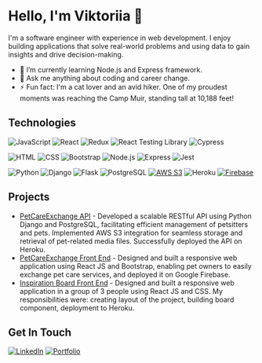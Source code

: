 # Hello, I'm Viktoriia 👋

I'm a software engineer with experience in web development. I enjoy building applications that solve real-world problems and using data to gain insights and drive decision-making.

- 🌱 I’m currently learning Node.js and Express framework.
- 💬 Ask me anything about coding and career change.
- ⚡ Fun fact: I'm a cat lover and an avid hiker.
One of my proudest moments was reaching the Camp Muir, standing tall at 10,188 feet!

## Technologies

![JavaScript](https://img.shields.io/badge/-JavaScript-F7DF1E?logo=javascript&logoColor=white&style=flat-square)
![React](https://img.shields.io/badge/-React-61DAFB?logo=react&logoColor=white&style=flat-square)
![Redux](https://img.shields.io/badge/-Redux-764ABC?logo=redux&logoColor=white&style=flat-square)
![React Testing Library](https://img.shields.io/badge/-React%20Testing%20Library-DB7093?logo=testing-library&logoColor=white&style=flat-square)
![Cypress](https://img.shields.io/badge/-Cypress-17202C?logo=cypress&logoColor=white&style=flat-square)

![HTML](https://img.shields.io/badge/-HTML5-E34F26?logo=html5&logoColor=white&style=flat-square)
![CSS](https://img.shields.io/badge/-CSS3-1572B6?logo=css3&logoColor=white&style=flat-square)
![Bootstrap](https://img.shields.io/badge/-Bootstrap-563D7C?logo=bootstrap&logoColor=white&style=flat-square)
![Node.js](https://img.shields.io/badge/-Node.js-339933?logo=node.js&logoColor=white&style=flat-square)
![Express](https://img.shields.io/badge/-Express-000000?logo=express&logoColor=white&style=flat-square)
![Jest](https://img.shields.io/badge/-Jest-C21325?logo=jest&logoColor=white&style=flat-square)

![Python](https://img.shields.io/badge/-Python-3776AB?logo=python&logoColor=white&style=flat-square)
![Django](https://img.shields.io/badge/-Django-092E20?logo=django&logoColor=white&style=flat-square)
![Flask](https://img.shields.io/badge/-Flask-000000?logo=flask&logoColor=white&style=flat-square)
![PostgreSQL](https://img.shields.io/badge/-PostgreSQL-336791?logo=postgresql&logoColor=white&style=flat-square)
[![AWS S3](https://img.shields.io/badge/AWS-S3-orange)](https://aws.amazon.com/s3/)
![Heroku](https://img.shields.io/badge/-Heroku-430098?logo=heroku&logoColor=white&style=flat-square)
[![Firebase](https://img.shields.io/badge/Firebase-orange)](https://firebase.google.com/)

## Projects
- [PetCareExchange API](https://github.com/viktoriiazolotova/django-react-pet-care-exchange) - Developed a scalable RESTful API using Python Django and PostgreSQL, facilitating efficient management of petsitters and pets. Implemented AWS S3 integration for seamless storage and retrieval of pet-related media files. Successfully deployed the API on Heroku.
- [PetCareExchange Front End](https://github.com/viktoriiazolotova/front-end-pet-care-exchange) - Designed and built a responsive web application using React JS and Bootstrap, enabling pet owners to easily exchange pet care services, and deployed it on Google Firebase.
- [Inspiration Board Front End](https://github.com/viviantomato/front-end-inspiration-board) - Designed and built a responsive web application in a group of 3 people using React JS and CSS. My responsibilities were: creating layout of the project, building board component, deployment to Heroku.



## Get In Touch
[![LinkedIn](https://img.shields.io/badge/-LinkedIn-blue?logo=linkedin&style=flat-square&logoColor=white)](https://www.linkedin.com/in/viktoriiazolotova/)
[![Portfolio](https://img.shields.io/badge/-Portfolio-yellowgreen?style=flat-square)](https://viktoriiazolotova.netlify.app)


